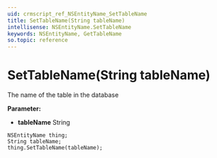 ```yaml
---
uid: crmscript_ref_NSEntityName_SetTableName
title: SetTableName(String tableName)
intellisense: NSEntityName.SetTableName
keywords: NSEntityName, GetTableName
so.topic: reference
---
```


# SetTableName(String tableName)

The name of the table in the database

**Parameter:** 
* **tableName** String

```crmscript
NSEntityName thing;
String tableName;
thing.SetTableName(tableName);
```

